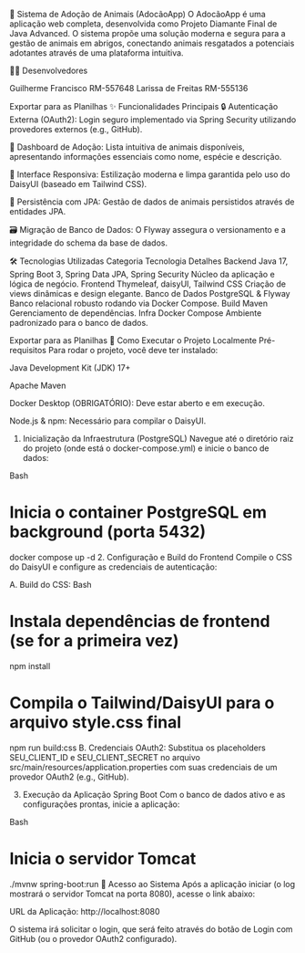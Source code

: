 🐾 Sistema de Adoção de Animais (AdocãoApp)
O AdocãoApp é uma aplicação web completa, desenvolvida como Projeto Diamante Final de Java Advanced. O sistema propõe uma solução moderna e segura para a gestão de animais em abrigos, conectando animais resgatados a potenciais adotantes através de uma plataforma intuitiva.

👨‍💻 Desenvolvedores

Guilherme Francisco	RM-557648
Larissa de Freitas	RM-555136

Exportar para as Planilhas
✨ Funcionalidades Principais
🔒 Autenticação Externa (OAuth2): Login seguro implementado via Spring Security utilizando provedores externos (e.g., GitHub).

🐶 Dashboard de Adoção: Lista intuitiva de animais disponíveis, apresentando informações essenciais como nome, espécie e descrição.

🎨 Interface Responsiva: Estilização moderna e limpa garantida pelo uso do DaisyUI (baseado em Tailwind CSS).

🔄 Persistência com JPA: Gestão de dados de animais persistidos através de entidades JPA.

🗃️ Migração de Banco de Dados: O Flyway assegura o versionamento e a integridade do schema da base de dados.

🛠️ Tecnologias Utilizadas
Categoria	Tecnologia	Detalhes
Backend	Java 17, Spring Boot 3, Spring Data JPA, Spring Security	Núcleo da aplicação e lógica de negócio.
Frontend	Thymeleaf, daisyUI, Tailwind CSS	Criação de views dinâmicas e design elegante.
Banco de Dados	PostgreSQL & Flyway	Banco relacional robusto rodando via Docker Compose.
Build	Maven	Gerenciamento de dependências.
Infra	Docker Compose	Ambiente padronizado para o banco de dados.

Exportar para as Planilhas
🚀 Como Executar o Projeto Localmente
Pré-requisitos
Para rodar o projeto, você deve ter instalado:

Java Development Kit (JDK) 17+

Apache Maven

Docker Desktop (OBRIGATÓRIO): Deve estar aberto e em execução.

Node.js & npm: Necessário para compilar o DaisyUI.

1. Inicialização da Infraestrutura (PostgreSQL)
Navegue até o diretório raiz do projeto (onde está o docker-compose.yml) e inicie o banco de dados:

Bash

# Inicia o container PostgreSQL em background (porta 5432)
docker compose up -d
2. Configuração e Build do Frontend
Compile o CSS do DaisyUI e configure as credenciais de autenticação:

A. Build do CSS:
Bash

# Instala dependências de frontend (se for a primeira vez)
npm install
# Compila o Tailwind/DaisyUI para o arquivo style.css final
npm run build:css
B. Credenciais OAuth2:
Substitua os placeholders SEU_CLIENT_ID e SEU_CLIENT_SECRET no arquivo src/main/resources/application.properties com suas credenciais de um provedor OAuth2 (e.g., GitHub).

3. Execução da Aplicação Spring Boot
Com o banco de dados ativo e as configurações prontas, inicie a aplicação:

Bash

# Inicia o servidor Tomcat
./mvnw spring-boot:run
🔑 Acesso ao Sistema
Após a aplicação iniciar (o log mostrará o servidor Tomcat na porta 8080), acesse o link abaixo:

URL da Aplicação: http://localhost:8080

O sistema irá solicitar o login, que será feito através do botão de Login com GitHub (ou o provedor OAuth2 configurado).
